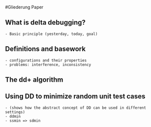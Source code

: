 #Gliederung Paper
## What is delta debugging?
	- Basic principle (yesterday, today, goal)
## Definitions and basework
	- configurations and their properties
	- problems: interference, inconsistency
## The dd+ algorithm
## Using DD to minimize random unit test cases
	- (shows how the abstract concept of DD can be used in different settings)
	- ddmin
	- ssmin => sdmin
